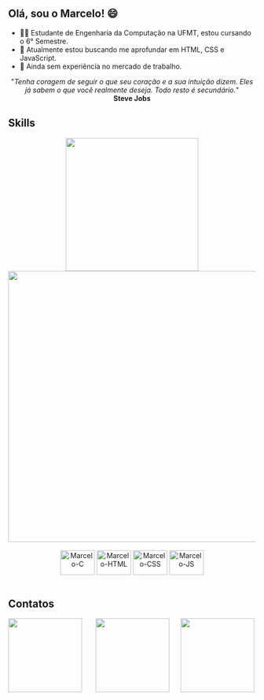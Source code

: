 ## Olá, sou o Marcelo! 😄

- 👨‍🎓 Estudante de Engenharia da Computação na UFMT, estou cursando o 6° Semestre.
- 🎯 Atualmente estou buscando me aprofundar em HTML, CSS e JavaScript.
- 👜 Ainda sem experiência no mercado de trabalho.


<div align="center">
   "<i>Tenha coragem de seguir o que seu coração e a sua intuição dizem. Eles já sabem o que você realmente deseja. Todo resto é secundário.</i>"<br>
   <b>Steve Jobs</b>

</div>


<h2>Skills</h2>
<div align="center">
   <img width="270px" src="https://github-readme-stats.vercel.app/api/top-langs/?username=marceloKo&theme=radical&show_icons=true&count_private=true">
   
   <img width="550px" src="https://github-readme-stats.vercel.app/api?username=marceloKo&show_icons=true&theme=radical">
</div>



<div align="center"><br>
   <img align="center" alt="Marcelo-C" height="50" width="70" src="https://cdn.jsdelivr.net/gh/devicons/devicon/icons/c/c-original.svg">
   <img align="center" alt="Marcelo-HTML" height="50" width="70" src="https://cdn.jsdelivr.net/gh/devicons/devicon/icons/html5/html5-original.svg">
   <img align="center" alt="Marcelo-CSS" height="50" width="70" src="https://cdn.jsdelivr.net/gh/devicons/devicon/icons/css3/css3-original.svg">
   <img align="center" alt="Marcelo-JS" height="50" width="70" src="https://cdn.jsdelivr.net/gh/devicons/devicon/icons/javascript/javascript-original.svg">
</div><br>

<div>
  <h2>Contatos</h2>
  <a href="https://www.linkedin.com/in/marcelo-kohlhase/" target="_blank" ><img width="150px" src="https://img.shields.io/badge/LinkedIn-0077B5?style=for-the-badge&logo=linkedin&logoColor=white"></a> &nbsp&nbsp&nbsp&nbsp&nbsp
  <a href="https://github.com/MarceloKo/" target="_blank"><img width="150px" src="https://img.shields.io/badge/GitHub-100000?style=for-the-badge&logo=github&logoColor=white"></a>&nbsp&nbsp&nbsp&nbsp&nbsp
  <a href="https://api.whatsapp.com/send?phone=5565996025657" target="_blank"><img width="150px" src="https://img.shields.io/badge/WhatsApp-25D366?style=for-the-badge&logo=whatsapp&logoColor=white"></a>
</div>
